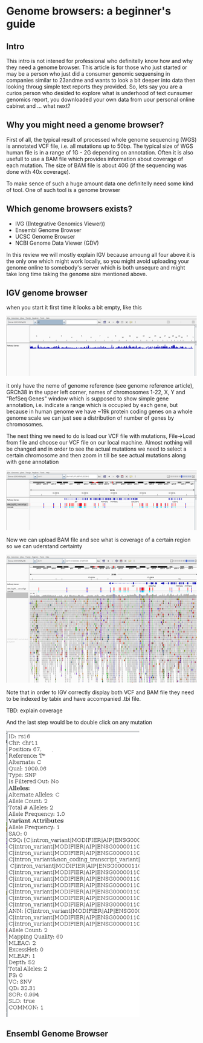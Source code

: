 # Genome browsers: a beginner's guide

## Intro
This intro is not intened for professional who definitelly know how and why they need a genome browser. This article is for those who just started or may be a person who just did a consumer genomic sequensing in companies similar to 23andme and wants to look a bit deeper into data then looking throug simple text reports they provided.
So, lets say you are a curios person who desided to explore what is underhood of text cunsumer genomics report, you downloaded your own data from uour personal online cabinet and ... what next?

## Why you might need a genome browser?
First of all, the typical result of processed whole genome sequencing (WGS) is annotated VCF file, i.e. all mutations up to 50bp. The typical size of WGS human file is in a range of 1G - 2G depending on annotation. 
Often it is also usefull to use a BAM file which provides information about coverage of each mutation. The size of BAM file is about 40G (if the sequencing was done with 40x coverage).

To make sence of such a huge amount data one definitelly need some kind of tool. One of such tool is a genome browser


## Which genome browsers exists?

- IVG ((Integrative Genomics Viewer))
- Ensembl Genome Browser
- UCSC Genome Browser
- NCBI Genome Data Viewer (GDV)

In this review we will mostly explain IGV because amoung all four above it is the only one which might work locally, so you might avoid uploading your genome online to somebody's server which is both unsequre and might take long time taking the genome size mentioned above.


## IGV genome browser
when you start it first time it looks a bit empty, like this

![IGV genome browser right after first start](img/igv_1.png)

it only have the neme of genome reference (see genome reference article), GRCh38 in the upper left corner, names of chromosomes 1-22, X, Y and "RefSeq Genes" window which is supposed to show simple gene annotation, i.e. indicate a range which is occupied by each gene, but because in human genome we have ~19k protein coding genes on a whole genome scale we can just see a distribution of number of genes by chromosomes.

The next thing we need to do is load our VCF file with mutations, File->Load from file and choose our VCF file on our local machine.
Almost nothing will be changed and in order to see the actual mutations we need to select a certain chromosome and then zoom in till be see actual mutations along with gene annotation

![Uploading VCF file](img/igv_2.png)



Now we can upload BAM file and see what is coverage of a certain region so we can uderstand certainty

![VCF and BAM together](img/igv_3.png)

Note that in order to IGV correctly display both VCF and BAM file they need to be indexed by tabix and have accompanied .tbi file. 

TBD: explain coverage

And the last step would be to double click on any mutation

![VCF and BAM together](img/igv_4.png)


## Ensembl Genome Browser

